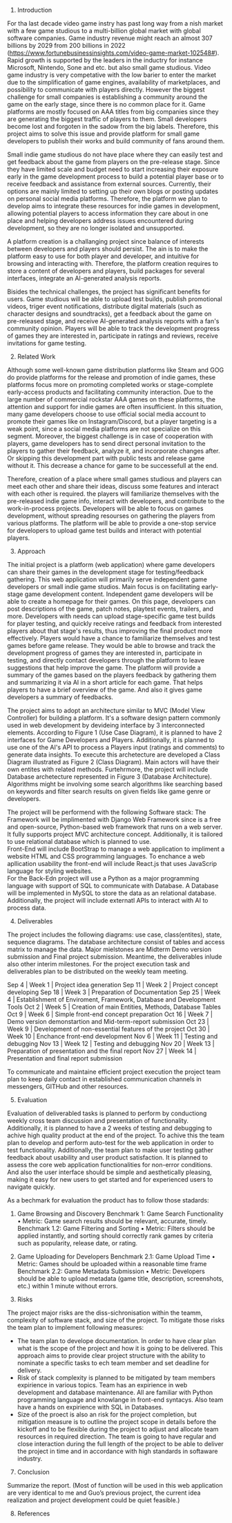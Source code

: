 1. Introduction

For tha last decade video game instry has past long way from a nish market with a few game studious to a multi-billion global market with global software companies. Game industry revenue might reach an almost 307 billions by 2029 from 200 billions in 2022 (https://www.fortunebusinessinsights.com/video-game-market-102548#). Rapid growth is supported by the leaders in the inductry for instance Microsoft, Nintendo, Sone and etc. but also small game studious. Video game industry is very competative with the low barier to enter the market due to the simplification of game engines, availability of marketplaces, and possibility to communicate with players directly. However the biggest challenge for small companies is establishing a community around the game on the early stage, since there is no common place for it. Game platforms are mostly focused on AAA titles from big companies since they are generating the biggest traffic of players to them. Small developers become lost and forgoten in the sadow from the big labels. Therefore, this project aims to solve this issue and provide platform for small game developers to publish their works and build community of fans around them.

Small indie game studious do not have place where they can easily test and get feedback about the game from players on the pre-release stage. Since they have limited scale and budget need to start increasing their exposure early in the game development process to build a potential player base or to receive feedback and assistance from external sources. Currently, their options are mainly limited to setting up their own blogs or posting updates on personal social media platforms. Therefore, the platform we plan to develop aims to integrate these resources for indie games in development, allowing potential players to access information they care about in one place and helping developers address issues encountered during development, so they are no longer isolated and unsupported.

A platform creation is a challanging project since balance of interests between developers and players should persist. The ain is to make the platform easy to use for both player and developer, and intuitive for browsing and interacting with. Therefore, the platform creation requires to store a content of developers and players, build packages for several interfaces, integrate an AI-generated analysis reports.

Bisides the technical challenges, the project has significant benefits for users. Game studious will be able to upload test builds, publish promotional videos, triger event notifications, distribute digital materials (such as character designs and soundtracks), get a feedback about the game on pre-released stage, and receive AI-generated analysis reports with a fan's community opinion. Players will be able to track the development progress of games they are interested in, participate in ratings and reviews, receive invitations for game testing.

2. Related Work

Although some well-known game distribution platforms like Steam and GOG do provide platforms for the release and promotion of indie games, these platforms focus more on promoting completed works or stage-complete early-access products and facilitating community interaction. Due to the large number of commercial rockstar AAA games on these platforms, the attention and support for indie games are often insufficient. In this situation, many game developers choose to use official social media account to promote their games like on Instagram/Discord, but a player targeting is a weak point, since a social media platforms are not specialize on this segment. Moreover, the biggest challenge is in case of cooperation with players, game developers has to send direct personal invitation to the players to gather their feedback, analyze it, and incorporate changes after. Or skipping this development part with public tests and release game without it. This decrease a chance for game to be successefull at the end.   

Therefore, creation of a place where small games studious and players can meet each other and share their ideas, discuss some features and interact with each other is required. 
the players will familiarize themselves with the pre-released indie game info, interact with developers, and contribute to the work-in-process projects. Developers will be able to focus on games development, without spreading resourses on gathering the players from various platforms. The platform will be able to provide a one-stop service for developers to upload game test builds and interact with potential players.

3. Approach

The initial project is a platform (web application) where game developers can share their games in the development stage for testing/feedback gathering. 
This web application will primarily serve independent game developers or small indie game studios. Main focus is on facilitating early-stage game development content.
Independent game developers will be able to create a homepage for their games. On this page, developers can post descriptions of the game, patch notes, playtest events, trailers, and more. Developers with needs can upload stage-specific game test builds for player testing, and quickly receive ratings and feedback from interested players about that stage's results, thus improving the final product more effectively.
Players would have a chance to familiarize themselves and test games before game release. They would be able to browse and track the development progress of games they are interested in, participate in testing, and directly contact developers through the platform to leave suggestions that help improve the game.
The platform will provide a summary of the games based on the players feedback by gathering them and summarizing it via AI in a short article for each game. That helps players to have a brief overview of the game. And also it gives game developers a summary of feedbacks.

The project aims to adopt an architecture similar to MVC (Model View Controller) for building a platform. It's a software design pattern commonly used in web development by devideing interface by 3 interconnected elements. According to Figure 1 (Use Case Diagram), it is planned to have 2 interfaces for Game Developers and Players. Additionally, it is planned to use one of the AI's API to process a Players input (ratings and comments) to generate data insights. To execute this archetecture are developed a Class Diagram illustrated as Figure 2 (Class Diagram). Main actors will have their own entites with related methods. Furtehrmore, the project will include Database archetecture represented in Figure 3 (Database Architecture). Algorithms might be involving some search algorithms like searching based on keywords and filter search results on given fields like game genre or developers. 

The project will be performend with the following Software stack:
The Framework will be implimented with Django Web Framework since is a free and open-source, Python-based web framework that runs on a web server. It fully supports project MVC architecture concept. Additionally, it is tailored to use relational database which is planned to use.   
Front-End will include BootStrap to manage a web application to impliment a website HTML and CSS programming languages. To enchance a web apllication usability the front-end will include React.js that uses JavaScrip language for styling websites.  
For the Back-Edn project will use a Python as a major programming language with support of SQL to communicate with Database. A Database will be implemented in MySQL to store the data as an relational database. Additionally, the project will include externatl APIs to interact with AI to process data. 

4. Deliverables

The project includes the following diagrams: use case, class(entites), state, sequence diagrams. The database architecture consist of tables and access matrix to manage the data.
Major mielstones are Midterm Demo version submission and Final project submission. Meantime, the deliverables inlude also other interim milestones. For the project execution task and deliverables plan to be distributed on the weekly team meeting. 

Sep 4 | Week 1 | Project idea generation 
Sep 11 | Week 2 | Project concept developing
Sep 18 | Week 3 | Preparation of Documentation 
Sep 25 | Week 4 | Establishment of Enviroment, Framework, Database and Development Tools
Oct 2 | Week 5 | Creation of main Entities, Methods, Database Tables
Oct 9 | Week 6 | Simple front-end concept preparation
Oct 16 | Week 7 | Demo version demonstartion and Mid-term-report submission
Oct 23 | Week 9 | Development of non-essential features of the project
Oct 30 | Week 10 | Enchance front-end development
Nov 6 | Week 11 | Testing and debugging
Nov 13 | Week 12 | Testing and debugging
Nov 20 | Week 13 | Preparation of presentation and the final report
Nov 27 | Week 14 | Presentation and final report submission

To communicate and maintaine efficient project execution the project team plan to keep daily contact in established communication channels in messengers, GITHub and other resources.   

5. Evaluation

Evaluation of deliverabled tasks is planned to perform by conductiong weekly cross team discussion and presentation of functionality. Additionally, it is planned to have a 2 weeks of testing and debugging to achive high quality product at the end of the project. To achive this the team plan to develop and perform auto-test for the web application in order to test functionality. Additionally, the team plan to make user testing gather feedback about usability and user product satisfaction. It is planned to assess the core web application functionalities for non-error conditions. And also the user interface should be simple and aesthetically pleasing, making it easy for new users to get started and for experienced users to navigate quickly.

As a bechmark for evaluation the product has to follow those stadards:  

1. Game Browsing and Discovery
Benchmark 1: Game Search Functionality
•	Metric: Game search results should be relevant, accurate, timely.
Benchmark 1.2: Game Filtering and Sorting
•	Metric: Filters should be applied instantly, and sorting should correctly rank games by criteria such as popularity, release date, or rating.

2. Game Uploading for Developers
Benchmark 2.1: Game Upload Time
•	Metric: Games should be uploaded within a reasonable time frame 
Benchmark 2.2: Game Metadata Submission
•	Metric: Developers should be able to upload metadata (game title, description, screenshots, etc.) within 1 minute without errors.

6. Risks 

The project major risks are the diss-sichronisation within the teamm, complexity of software stack, and size of the project. To mitigate those risks the team plan to implement following measures:
- The team plan to develope documentation. In order to have clear plan what is the scope of the project and how it is going to be delivered. This approach aims to provide clear project structure with the ability to nominate a specific tasks to ech team member and set deadline for delivery.
- Risk of stack complexity is planned to be mitigated by team members expirience in various topics. Team has an expirience in web development and database maintenance. All are familiar with Python programming language and knowlange in front-end syntacys. Also team have a hands on expirience with SQL in Databases.
- Size of the proect is also an risk for the project completion, but mitigation measure is to outline the project scope in details before the kickoff and to be flexible during the project to adjust and allocate team resources in required direction. 
The team is going to have regular and close interaction during the full length of the project to be able to deliver the project in time and in accordance with high standards in softaware industry. 

7. Conclusion

Summarize the report. 
(Most of function will be used in this web application are very identical to me and Guo’s previous project, the current idea realization and project development could be quiet feasible.) 

8. References


